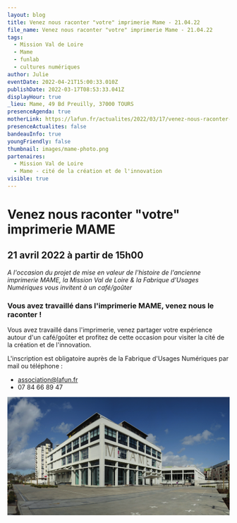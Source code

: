 ```yaml
---
layout: blog
title: Venez nous raconter "votre" imprimerie Mame - 21.04.22
file_name: Venez nous raconter "votre" imprimerie Mame - 21.04.22
tags:
  - Mission Val de Loire
  - Mame
  - funlab
  - cultures numériques
author: Julie
eventDate: 2022-04-21T15:00:33.010Z
publishDate: 2022-03-17T08:53:33.041Z
displayHour: true
_lieu: Mame, 49 Bd Preuilly, 37000 TOURS
presenceAgenda: true
motherLink: https://lafun.fr/actualites/2022/03/17/venez-nous-raconter-votre-imprimerie-mame/
presenceActualites: false
bandeauInfo: true
youngFriendly: false
thumbnail: images/mame-photo.png
partenaires:
  - Mission Val de Loire
  - Mame - cité de la création et de l'innovation
visible: true
---
```

# Venez nous raconter "votre" imprimerie MAME

## 21 avril 2022 à partir de 15h00

*A l'occasion du projet de mise en valeur de l'histoire
de l'ancienne imprimerie MAME, la Mission Val de Loire & la Fabrique d'Usages Numériques vous invitent à un café/goûter*

### Vous avez travaillé dans l'imprimerie MAME, venez nous le raconter !

Vous avez travaillé dans l'imprimerie, venez partager votre expérience autour d'un café/goûter et profitez de cette occasion pour visiter la cité de la création et de l'innovation.

L'inscription est obligatoire auprès de la Fabrique d'Usages Numériques par mail ou téléphone :

* association@lafun.fr
* 07 84 66 89 47

![](images/mame-photo.png)